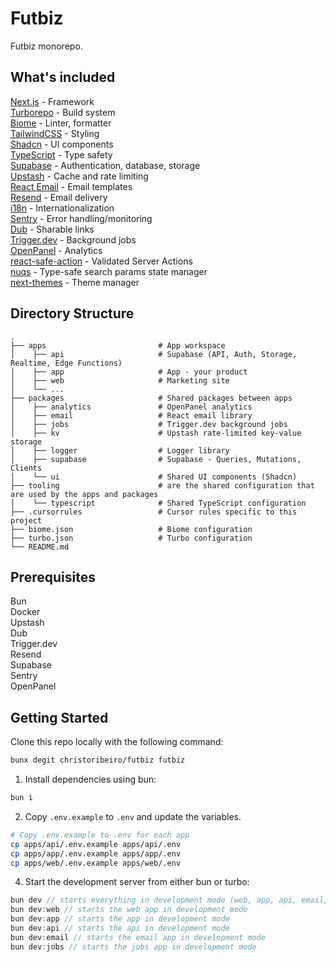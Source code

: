 # Futbiz

Futbiz monorepo.

## What's included

[Next.js](https://nextjs.org/) - Framework<br>
[Turborepo](https://turbo.build) - Build system<br>
[Biome](https://biomejs.dev) - Linter, formatter<br>
[TailwindCSS](https://tailwindcss.com/) - Styling<br>
[Shadcn](https://ui.shadcn.com/) - UI components<br>
[TypeScript](https://www.typescriptlang.org/) - Type safety<br>
[Supabase](https://supabase.com/) - Authentication, database, storage<br>
[Upstash](https://upstash.com/) - Cache and rate limiting<br>
[React Email](https://react.email/) - Email templates<br>
[Resend](https://resend.com/) - Email delivery<br>
[i18n](https://next-international.vercel.app/) - Internationalization<br>
[Sentry](https://sentry.io/) - Error handling/monitoring<br>
[Dub](https://dub.sh/) - Sharable links<br>
[Trigger.dev](https://trigger.dev/) - Background jobs<br>
[OpenPanel](https://openpanel.dev/) - Analytics<br>
[react-safe-action](https://next-safe-action.dev) - Validated Server Actions<br>
[nuqs](https://nuqs.47ng.com/) - Type-safe search params state manager<br>
[next-themes](https://next-themes-example.vercel.app/) - Theme manager<br>

## Directory Structure

```
.
├── apps                         # App workspace
│    ├── api                     # Supabase (API, Auth, Storage, Realtime, Edge Functions)
│    ├── app                     # App - your product
│    ├── web                     # Marketing site
│    └── ...
├── packages                     # Shared packages between apps
│    ├── analytics               # OpenPanel analytics
│    ├── email                   # React email library
│    ├── jobs                    # Trigger.dev background jobs
│    ├── kv                      # Upstash rate-limited key-value storage
│    ├── logger                  # Logger library
│    ├── supabase                # Supabase - Queries, Mutations, Clients
│    └── ui                      # Shared UI components (Shadcn)
├── tooling                      # are the shared configuration that are used by the apps and packages
│    └── typescript              # Shared TypeScript configuration
├── .cursorrules                 # Cursor rules specific to this project
├── biome.json                   # Biome configuration
├── turbo.json                   # Turbo configuration
└── README.md
```

## Prerequisites

Bun<br>
Docker<br>
Upstash<br>
Dub<br>
Trigger.dev<br>
Resend<br>
Supabase<br>
Sentry<br>
OpenPanel<br>

## Getting Started

Clone this repo locally with the following command:

```bash
bunx degit christoribeiro/futbiz futbiz
```

1. Install dependencies using bun:

```sh
bun i
```

2. Copy `.env.example` to `.env` and update the variables.

```sh
# Copy .env.example to .env for each app
cp apps/api/.env.example apps/api/.env
cp apps/app/.env.example apps/app/.env
cp apps/web/.env.example apps/web/.env
```

4. Start the development server from either bun or turbo:

```ts
bun dev // starts everything in development mode (web, app, api, email, jobs)
bun dev:web // starts the web app in development mode
bun dev:app // starts the app in development mode
bun dev:api // starts the api in development mode
bun dev:email // starts the email app in development mode
bun dev:jobs // starts the jobs app in development mode
```
